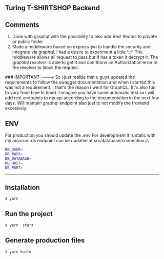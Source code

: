 ## Turing T-SHIRTSHOP Backend



## Comments                 
1. Done with graphql with the possibility to also add Rest Routes to private or public folder
2. Made a middleware based on express-jwt to handle the security and integrate via graphql. I had a desire to experiment a little ^_^'  The middleware allows all request to pass but if has a token it decrypt it. The graphlql resolver is able to get it and can thorw an Authorization error in the resolver to block the request.

### IMPORTANT
----> So i just realize that u guys updated the requirements to follow the swagger documentation and when i started this was not a requirement... that's the reason i went for GraphQL. (It's also fun to vary from time to time). 
I imagine you have some automatic test so i will add rest endpoints to my api according to the documentation in the next few days. Will mantain graphql endpoint also just to not modify the frontend excesively.

## ENV
For production you should update the .env 
For development it is static with my amazon rds endpoint can be updated at src/database/connection.js 
```bash
DB_USER=
DB_PASS=
DB_DATABASE=
DB_HOST=
DB_PORT=
```

----
## Installation
```bash
$ yarn 
```
## Run the project
```bash
$ yarn  start
```

## Generate production files
```bash
$ yarn build
```